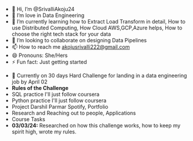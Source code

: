 - 👋 Hi, I’m @SrivalliAkoju24
- 👀 I’m love in Data Engineering
- 🌱 I’m currently learning how to Extract Load Transform in detail, How to use Distributed Computing, How Cloud AWS,GCP,Azure helps, How to choose the right tech stack for your data
- 💞️ I’m looking to collaborate on designing Data Pipelines
- 📫 How to reach me akojusrivalli222@gmail.com
- 😄 Pronouns: She/Hers
- ⚡ Fun fact: Just getting started 

<!---
SrivalliAkoju24/SrivalliAkoju24 is a ✨ special ✨ repository because its `README.md` (this file) appears on your GitHub profile.
You can click the Preview link to take a look at your changes.
--->
- 🫶 Currently on 30 days Hard Challenge for landing in a data engineering job by April 02
- **Rules of the Challenge**
- SQL practice I'll just follow coursera
- Python practice I'll just follow coursera
- Project Darshil Parmar Spotify, Portfolio 
- Research and Reaching out to people, Applications
- Course Tasks
- **03/03/24:** Researched on how this challenge works, how to keep my spirit high, wrote my rules. 
